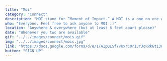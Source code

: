 ```yaml
---
title: "Moi"
category: "Connect"
description: "MOI stand for “Moment of Impact.” A MOI is a one on one with someone to have intentional conversations. It can just be to get to know someone better over a meal or activity, to share testimonies, or to check up on someone spiritually. It can be as casual or serious as you two want it to be. You can ask anyone in the fellowship to MOI in person (postponed indefinitely) or through video or phone call, or sign up to be paired with someone."
who: "Everyone. Feel free to ask anyone to MOI :)"
location: "Anywhere & everywhere (but at least 6 feet apart please)"
date: "Whenever you two are available"
gif: "../../images/connect/mois.gif"
img: "../../images/connect/mois.jpg"
link: "https://docs.google.com/forms/d/e/1FAIpQLSfYvKxrCOrIJYJqRRkGt13uYWWwPs3L92Ym3rvvqQ9oC09qAg/viewform?usp=sf_link"
button: "SIGN UP"
---
```


